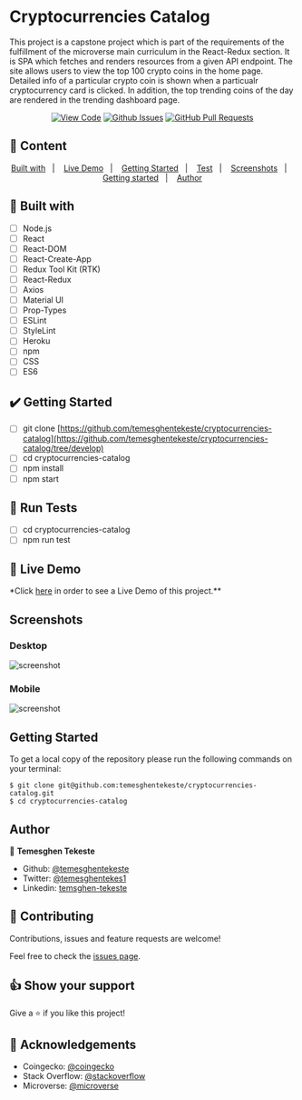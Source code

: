 # Cryptocurrencies Catalog

This project is a capstone project which is part of the requirements of the fulfillment of the microverse main curriculum in the React-Redux section. It is SPA which fetches and renders resources from a given API endpoint. The site allows users to view the top 100 crypto coins in the home page. Detailed info of a particular crypto coin is shown when a particualr cryptocurrency card is clicked. In addition, the top trending coins of the day are rendered in the trending dashboard page.

<div align="center">

[![View Code](https://img.shields.io/badge/View%20-Code-green)](https://github.com/temesghentekeste/cryptocurrencies-catalog)
[![Github Issues](https://img.shields.io/badge/GitHub-Issues-orange)](https://github.com/temesghentekeste/cryptocurrencies-catalog/issues)
[![GitHub Pull Requests](https://img.shields.io/badge/GitHub-Pull%20Requests-blue)](https://github.com/temesghentekeste/cryptocurrencies-catalog/pulls)

</div>

## 📝 Content

<p align="center">
<a href="#with">Built with</a>&nbsp;&nbsp;&nbsp;|&nbsp;&nbsp;&nbsp;
<a href="#live">Live Demo</a>&nbsp;&nbsp;&nbsp;|&nbsp;&nbsp;&nbsp;
<a href="#start">Getting Started</a>&nbsp;&nbsp;&nbsp;|&nbsp;&nbsp;&nbsp;
<a href="#test">Test</a>&nbsp;&nbsp;&nbsp;|&nbsp;&nbsp;&nbsp;
<a href="#sc">Screenshots</a>&nbsp;&nbsp;&nbsp;|&nbsp;&nbsp;&nbsp;
<a href="#gs">Getting started</a>&nbsp;&nbsp;&nbsp;|&nbsp;&nbsp;&nbsp;
<a href="#author">Author</a>
</p>

## 🔧 Built with<a name = "with"></a>

- [ ] Node.js
- [ ] React
- [ ] React-DOM
- [ ] React-Create-App
- [ ] Redux Tool Kit (RTK)
- [ ] React-Redux
- [ ] Axios
- [ ] Material UI
- [ ] Prop-Types
- [ ] ESLint
- [ ] StyleLint
- [ ] Heroku
- [ ] npm
- [ ] CSS
- [ ] ES6

## :heavy_check_mark: Getting Started <a name = "start"></a>

- [ ] git clone [https://github.com/temesghentekeste/cryptocurrencies-catalog](https://github.com/temesghentekeste/cryptocurrencies-catalog/tree/develop)
- [ ] cd cryptocurrencies-catalog
- [ ] npm install
- [ ] npm start

## :eyes: Run Tests <a name = "test"></a>

- [ ] cd cryptocurrencies-catalog
- [ ] npm run test

## 🔴 Live Demo <a name = "live"></a>

\*Click [here](https://cryptocoins-temesghen.herokuapp.com/) in order to see a Live Demo of this project.\*\*

## Screenshots <a name = "sc"></a>

### Desktop

![screenshot](./public/screenshots/desktop_sc.gif)

### Mobile

![screenshot](./public/screenshots/mobile_sc.gif)

## Getting Started <a name = "gs"></a>

To get a local copy of the repository please run the following commands on your terminal:

```
$ git clone git@github.com:temesghentekeste/cryptocurrencies-catalog.git
$ cd cryptocurrencies-catalog
```

## Author <a name = "author"></a>

👤 **Temesghen Tekeste**

- Github: [@temesghentekeste](https://github.com/temesghentekeste)
- Twitter: [@temesghentekes1](https://twitter.com/temesghentekes1)
- Linkedin: [temsghen-tekeste](https://www.linkedin.com/in/temesghentekeste/)

## 🤝 Contributing

Contributions, issues and feature requests are welcome!

Feel free to check the [issues page](https://github.com/temesghentekeste/cryptocurrencies-catalog/issues).

## 👍 Show your support

Give a ⭐️ if you like this project!

## :clap: Acknowledgements

- Coingecko: [@coingecko](https://www.coingecko.com/en/api)
- Stack Overflow: [@stackoverflow](https://stackoverflow.com/)
- Microverse: [@microverse](https://www.microverse.org/)

```

```
